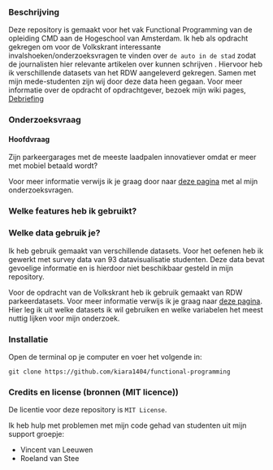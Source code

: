 ### **Beschrijving** 
Deze repository is gemaakt voor het vak Functional Programming van de opleiding CMD aan de Hogeschool van Amsterdam. 
Ik heb als opdracht gekregen om voor de Volkskrant interessante invalshoeken/onderzoeksvragen te vinden over `de auto in de stad` zodat de journalisten hier relevante artikelen over kunnen schrijven . Hiervoor heb ik verschillende datasets van het RDW aangeleverd gekregen. Samen met mijn mede-studenten zijn wij door deze data heen gegaan. Voor meer informatie over de opdracht of opdrachtgever, bezoek mijn wiki pages, [Debriefing](https://github.com/kiara1404/functional-programming/wiki/Debriefing)

### **Onderzoeksvraag**   
#### Hoofdvraag
Zijn parkeergarages met de meeste laadpalen innovatiever omdat er meer met mobiel betaald wordt?   

Voor meer informatie verwijs ik je graag door naar [deze pagina](https://github.com/kiara1404/functional-programming/wiki/Hoofd---en-deelvragen) met al mijn onderzoeksvragen.

### Welke features heb ik gebruikt?

### Welke data gebruik je? 
Ik heb gebruik gemaakt van verschillende datasets. Voor het oefenen heb ik gewerkt met survey data van 93 datavisualisatie studenten. Deze data bevat gevoelige informatie en is hierdoor niet beschikbaar gesteld in mijn repository.

Voor de opdracht van de Volkskrant heb ik gebruik gemaakt van RDW parkeerdatasets. Voor meer informatie verwijs ik je graag naar [deze pagina](https://github.com/kiara1404/functional-programming/wiki/Hoofd---en-deelvragen). Hier leg ik uit welke datasets ik wil gebruiken en welke variabelen het meest nuttig lijken voor mijn onderzoek.

### Installatie    
Open de terminal op je computer en voer het volgende in:

```git clone https://github.com/kiara1404/functional-programming```    

### Credits en license (bronnen (MIT licence))
De licentie voor deze repository is `MIT License`. 

Ik heb hulp met problemen met mijn code gehad van studenten uit mijn support groepje:
- Vincent van Leeuwen
- Roeland van Stee
